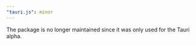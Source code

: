 ```yaml
---
"tauri.js": minor
---
```


The package is no longer maintained since it was only used for the Tauri alpha.

